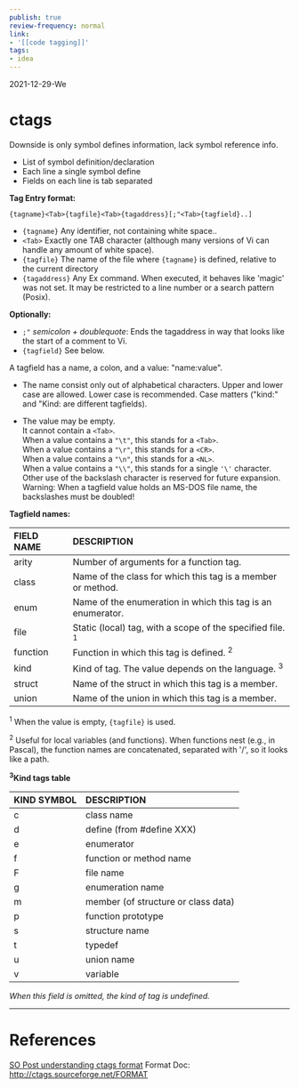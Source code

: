 ```yaml
---
publish: true
review-frequency: normal
link:
- '[[code tagging]]'
tags:
- idea
---
```

2021-12-29-We

# ctags

Downside is only symbol defines information, lack symbol reference info.

- List of symbol definition/declaration
- Each line a single symbol define
- Fields on each line is tab separated

**Tag Entry format:**

`{tagname}<Tab>{tagfile}<Tab>{tagaddress}[;"<Tab>{tagfield}..]`

- `{tagname}` Any identifier, not containing white space..
- `<Tab>` Exactly one TAB character (although many versions of Vi can handle any amount of white space).
- `{tagfile}` The name of the file where `{tagname}` is defined, relative to
   		the current directory
- `{tagaddress}` Any Ex command.  When executed, it behaves like 'magic' was
		not set.  It may be restricted to a line number or a search
		pattern (Posix).

**Optionally:**
   - `;"` *semicolon + doublequote*: Ends the tagaddress in way that looks
		like the start of a comment to Vi.
  - `{tagfield}` See below.

A tagfield has a name, a colon, and a value: "name:value".
- The name consist only out of alphabetical characters.  Upper and lower case
  are allowed.  Lower case is recommended.  Case matters ("kind:" and "Kind:
  are different tagfields).
  
- The value may be empty.<BR>
  It cannot contain a `<Tab>`.<BR>
  When a value contains a `"\t"`, this stands for a `<Tab>`. <BR>
  When a value contains a `"\r"`, this stands for a `<CR>`. <BR>
  When a value contains a `"\n"`, this stands for a `<NL>`. <BR>
  When a value contains a `"\\"`, this stands for a single `'\'` character. <BR>
  Other use of the backslash character is reserved for future expansion. <BR>
  Warning: When a tagfield value holds an MS-DOS file name, the backslashes
  must be doubled!

**Tagfield names:**

| FIELD NAME | DESCRIPTION                                                        |
|:---------- |:------------------------------------------------------------------ |
| arity      | Number of arguments for a function tag.                            |
| class      | Name of the class for which this tag is a member or method.        |
| enum       | Name of the enumeration in which this tag is an enumerator.        |
| file       | Static (local) tag, with a scope of the specified file. <sup>1</sup>        |
| function   | Function in which this tag is defined. <sup>2</sup>                          |
| kind       | Kind of tag.  The value depends on the language. <sup>3</sup> |
| struct     | Name of the struct in which this tag is a member.                  |
| union      | Name of the union in which this tag is a member.                   |
	
<sup>1</sup> When the value is empty, `{tagfile}` is used.

<sup>2</sup> Useful for local variables (and functions).  When functions nest (e.g., in Pascal), the function names are concatenated, separated with '/', so it looks like a path.

**<sup>3</sup>Kind tags table**

| KIND SYMBOL | DESCRIPTION                         |
|:------ |:----------------------------------- |
| c         | class name                          |
| d      | define (from \#define XXX)           |
| e      | enumerator                          |
| f      | function or method name             |
| F      | file name                           |
| g      | enumeration name                    |
| m      | member (of structure or class data) |
| p      | function prototype                  |
| s      | structure name                      |
| t      | typedef                             |
| u      | union name                          |
| v      | variable                            |
*When this field is omitted, the kind of tag is undefined.*

---
# References
[SO Post understanding ctags format](https://stackoverflow.com/a/42074202)
Format Doc: http://ctags.sourceforge.net/FORMAT